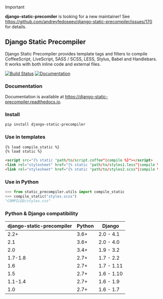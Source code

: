 > [!IMPORTANT]
> **django-static-precomiler** is looking for a new maintainer! See https://github.com/andreyfedoseev/django-static-precompiler/issues/170 for details.

## Django Static Precompiler

Django Static Precompiler provides template tags and filters to compile
CoffeeScript, LiveScript, SASS / SCSS, LESS, Stylus, Babel and
Handlebars. It works with both inline code and external files.

[![Build Status](https://github.com/andreyfedoseev/django-static-precompiler/workflows/CI/badge.svg)](https://github.com/andreyfedoseev/django-static-precompiler/actions?query=workflow%3ACI)
[![Documentation](https://readthedocs.org/projects/django-static-precompiler/badge/)](https://django-static-precompiler.readthedocs.io/)

### Documentation

Documentation is available at
<https://django-static-precompiler.readthedocs.io>.

### Install

```sh
pip install django-static-precompiler
```

### Use in templates

```html
{% load compile_static %}
{% load static %}

<script src="{% static "path/to/script.coffee"|compile %}"></script>
<link rel="stylesheet" href="{% static "path/to/styles1.less"|compile %}" />
<link rel="stylesheet" href="{% static "path/to/styles2.scss"|compile %}" />
```

### Use in Python

```python
>>> from static_precompiler.utils import compile_static
>>> compile_static("styles.scss")
"COMPILED/styles.css"
```

### Python & Django compatibility

| django-static-precompiler | Python | Django     |
|---------------------------|--------|------------|
| 2.2+                      | 3.6+   | 2.0 - 4.1  |
| 2.1                       | 3.6+   | 2.0 - 4.0  |
| 2.0                       | 3.4+   | 1.9 - 3.2  |
| 1.7-1.8                   | 2.7+   | 1.7 - 2.2  |
| 1.6                       | 2.7+   | 1.7 - 1.11 |
| 1.5                       | 2.7+   | 1.6 - 1.10 |
| 1.1-1.4                   | 2.7+   | 1.6 - 1.9  |
| 1.0                       | 2.7+   | 1.6 - 1.7  |
